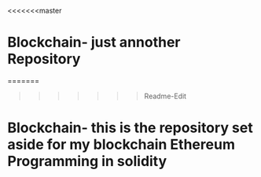  <<<<<<<master
# Blockchain- just annother Repository
=======
 >>>>>>> Readme-Edit
# Blockchain- this is the repository set aside for my blockchain Ethereum Programming in solidity



